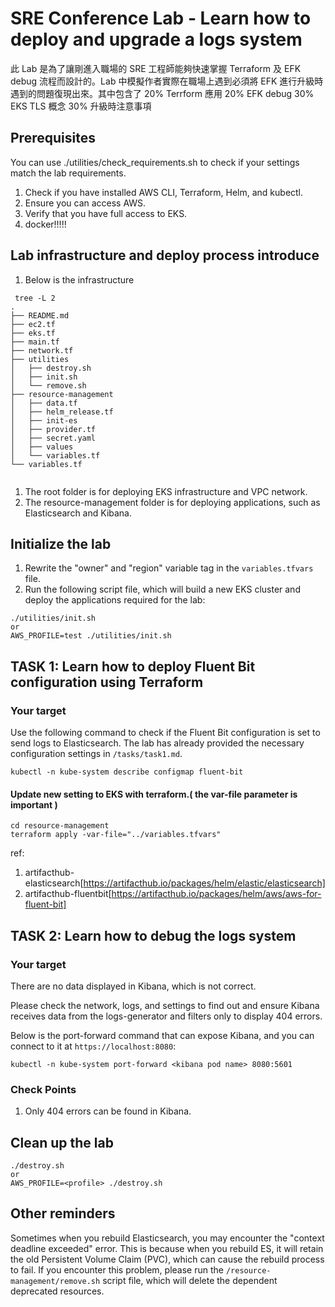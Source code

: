 # SRE Conference Lab - Learn how to deploy and upgrade a logs system

此 Lab 是為了讓剛進入職場的 SRE 工程師能夠快速掌握 Terraform 及 EFK debug 流程而設計的。Lab 中模擬作者實際在職場上遇到必須將 EFK 進行升級時遇到的問題復現出來。其中包含了
20% Terrform 應用
20% EFK debug 
30% EKS TLS 概念
30% 升級時注意事項

## Prerequisites

You can use ./utilities/check_requirements.sh to check if your settings match the lab requirements.

1. Check if you have installed AWS CLI, Terraform, Helm, and kubectl.
2. Ensure you can access AWS.
3. Verify that you have full access to EKS.
4. docker!!!!!


## Lab infrastructure and deploy process introduce
1. Below is the infrastructure
```
 tree -L 2
.
├── README.md
├── ec2.tf
├── eks.tf
├── main.tf
├── network.tf
├── utilities
│   ├── destroy.sh
│   ├── init.sh
│   └── remove.sh
├── resource-management
│   ├── data.tf
│   ├── helm_release.tf
│   ├── init-es
│   ├── provider.tf
│   ├── secret.yaml
│   ├── values
│   └── variables.tf
└── variables.tf


```
1. The root folder is for deploying EKS infrastructure and VPC network.
2. The resource-management folder is for deploying applications, such as Elasticsearch and Kibana.


## Initialize the lab

1. Rewrite the "owner" and "region" variable tag in the `variables.tfvars` file.
2. Run the following script file, which will build a new EKS cluster and deploy the applications required for the lab:

```
./utilities/init.sh
or
AWS_PROFILE=test ./utilities/init.sh
```


## TASK 1: Learn how to deploy Fluent Bit configuration using Terraform

### Your target

Use the following command to check if the Fluent Bit configuration is set to send logs to Elasticsearch. The lab has already provided the necessary configuration settings in `/tasks/task1.md`.

```
kubectl -n kube-system describe configmap fluent-bit
```

#### Update new setting to EKS with terraform.( the var-file parameter is important )
```
cd resource-management
terraform apply -var-file="../variables.tfvars"
```

ref: 
1. artifacthub-elasticsearch[https://artifacthub.io/packages/helm/elastic/elasticsearch]
2. artifacthub-fluentbit[https://artifacthub.io/packages/helm/aws/aws-for-fluent-bit]

## TASK 2: Learn how to debug the logs system

### Your target

There are no data displayed in Kibana, which is not correct. 

Please check the network, logs, and settings to find out and ensure Kibana receives data from the logs-generator and filters only to display 404 errors.

Below is the port-forward command that can expose Kibana, and you can connect to it at `https://localhost:8080`:

```
kubectl -n kube-system port-forward <kibana pod name> 8080:5601
```

### Check Points
1. Only 404 errors can be found in Kibana.

## Clean up the lab
```
./destroy.sh
or
AWS_PROFILE=<profile> ./destroy.sh
```

## Other reminders

Sometimes when you rebuild Elasticsearch, you may encounter the "context deadline exceeded" error. This is because when you rebuild ES, it will retain the old Persistent Volume Claim (PVC), which can cause the rebuild process to fail. If you encounter this problem, please run the `/resource-management/remove.sh` script file, which will delete the dependent deprecated resources.